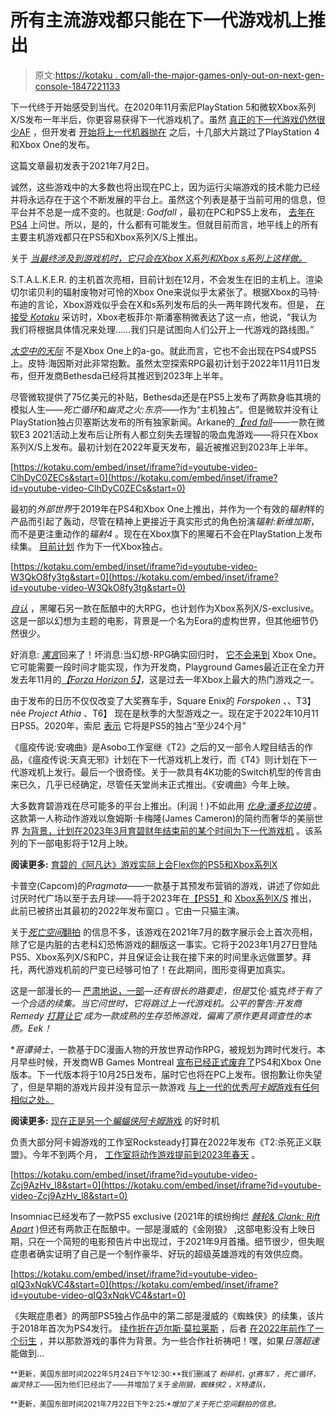 # 所有主流游戏都只能在下一代游戏机上推出

> 原文:[https://kotaku . com/all-the-major-games-only-out-on-next-gen-console-1847221133](https://kotaku.com/all-the-major-games-only-coming-out-on-next-gen-console-1847221133)

下一代终于开始感受到当代。在2020年11月索尼PlayStation 5和微软Xbox系列X/S发布一年半后，你更容易获得下一代游戏机了。虽然 [真正的下一代游戏仍然很少AF](https://kotaku.com/xbox-series-x-s-next-gen-games-microsoft-flight-sim-shr-1848839171) ，但开发者 [开始将上一代机器抛在](https://kotaku.com/gotham-knights-ps4-xbox-one-canceled-ps5-series-x-s-ver-1848937749) 之后，十几部大片跳过了PlayStation 4和Xbox One的发布。

这篇文章最初发表于2021年7月2日。

诚然，这些游戏中的大多数也将出现在PC上，因为运行尖端游戏的技术能力已经并将永远存在于这个不断发展的平台上。虽然这个列表是基于当前可用的信息，但平台并不总是一成不变的。也就是: *Godfall* ，最初在PC和PS5上发布， [去年在PS4](https://kotaku.com/nobody-played-godfall-on-ps5-so-it-s-coming-to-ps4-1847086557) 上问世。所以，是的，什么都有可能发生。但就目前而言，地平线上的所有主要主机游戏都只在PS5和Xbox系列X/S上推出。

关于 [*当最终涉及到游戏机时，它只会在Xbox X系列和Xbox s系列上这样做。*](https://www.xbox.com/en-US/games/everwild)

S.T.A.L.K.E.R. 的主机首次亮相，目前计划在12月，不会发生在旧的主机上。渲染切尔诺贝利的辐射废物对可怜的Xbox One来说似乎太紧张了。根据Xbox的马特·布迪的言论，Xbox游戏似乎会在X和s系列发布后的头一两年跨代发布。但是， [在接受 *Kotaku*](https://kotaku.com/xbox-boss-phil-spencer-on-series-x-launch-halo-infinit-1845392984) 采访时，Xbox老板菲尔·斯潘塞稍微表达了这一点，他说，“我认为我们将根据具体情况来处理……我们只是试图向人们公开上一代游戏的路线图。”

[*太空中的天际*](https://kotaku.com/starfield-is-skyrim-in-space-says-todd-howard-1847095565) 不是Xbox One上的a-go。就此而言，它也不会出现在PS4或PS5上。皮特·海因斯对此非常抱歉。虽然太空探索RPG最初计划于2022年11月11日发布，但开发商Bethesda已经将其推迟到2023年上半年。

尽管微软提供了75亿美元的补贴，Bethesda还是在PS5上发布了两款身临其境的模拟人生——*死亡循环*和*幽灵之火:东京*——作为“主机独占”。但是微软并没有让PlayStation独占贝塞斯达发布的所有独家新闻。Arkane的[*【red fall*](https://kotaku.com/prey-devs-are-making-a-vampire-shooter-1847088471)——一款在微软E3 2021活动上发布后让所有人都立刻失去理智的吸血鬼游戏——将只在Xbox系列X/S上发布。最初计划在2022年夏天发布，最近被推迟到2023年上半年。

 [https://kotaku.com/embed/inset/iframe?id=youtube-video-ClhDyC0ZECs&start=0](https://kotaku.com/embed/inset/iframe?id=youtube-video-ClhDyC0ZECs&start=0) 

最初的*外部世界*于2019年在PS4和Xbox One上推出，并作为一个有效的*辐射*样的产品而引起了轰动，尽管在精神上更接近于真实形式的角色扮演*辐射:新维加斯*，而不是更注重动作的*辐射4* 。现在在Xbox旗下的黑曜石不会在PlayStation上发布续集。 [目前计划](https://www.xbox.com/en-US/games/the-outer-worlds-2) 作为下一代Xbox独占。

 [https://kotaku.com/embed/inset/iframe?id=youtube-video-W3QkO8fy3tg&start=0](https://kotaku.com/embed/inset/iframe?id=youtube-video-W3QkO8fy3tg&start=0) 

[*自认*](https://www.xbox.com/en-US/games/avowed) ，黑曜石另一款在酝酿中的大RPG，也计划作为Xbox系列X/S-exclusive。这是一部以幻想为主题的电影，背景是一个名为Eora的虚构世界，但其他细节仍然很少。

好消息: [*寓言*](https://kotaku.com/xbox-is-bringing-back-fable-1844482199)回来了！坏消息:当幻想-RPG确实回归时， [它不会来到](https://www.xbox.com/en-US/games/fable) Xbox One。它可能需要一段时间才能实现，作为开发商，Playground Games最近正在全力开发去年11月的[*【Forza Horizon 5】*](https://kotaku.com/forza-horizon-5-the-kotaku-review-1847989847)，这是过去一年Xbox上最大的热门游戏之一。

由于发布的日历不仅仅改变了大奖赛车手，Square Enix的 *Forspoken* 、、T3】 née *Project Athia* 、T6】 现在是秋季的大型游戏之一。现在定于2022年10月11日PS5。2020年，索尼 [表示](https://kotaku.com/square-enix-s-project-athia-is-console-exclusive-on-ps5-1845828837) 它将是PS5的独占“至少24个月”

《瘟疫传说:安魂曲》是Asobo工作室继《T2》之后的又一部令人瞠目结舌的作品，《瘟疫传说:天真无邪》计划在下一代游戏机上发行，而《T4》则计划在下一代游戏机上发行。最后一个很奇怪。关于一款具有4K功能的Switch机型的传言由来已久，几乎已经确定，尽管任天堂尚未正式推出。《安魂曲》今年上映。

大多数育碧游戏在尽可能多的平台上推出。(利润！)不如此用 [*化身:潘多拉边境*](https://kotaku.com/ubisoft-s-avatar-frontiers-of-pandora-gets-a-release-da-1847072819) 。这款第一人称动作游戏以詹姆斯·卡梅隆(James Cameron)的简约而奢华的美丽世界 [为背景，计划在2023年3月育碧财年结束前的某个时间为下一代游戏机](https://www.polygon.com/2022/5/11/23067350/ubisoft-avatar-frontiers-of-pandora-2023-release-massive-entertainment) 。该系列的下一部电影将于12月上映。

**阅读更多:** [育碧的《阿凡达》游戏实际上会Flex你的PS5和Xbox系列X](https://kotaku.com/ubisofts-avatar-game-will-actually-flex-your-ps5-and-xb-1847168814)

卡普空(Capcom)的*Pragmata*——一款基于其预发布营销的游戏，讲述了你如此讨厌时代广场以至于去月球——将于2023年在[【PS5】](https://www.playstation.com/en-us/games/pragmata/)和 [Xbox系列X/S](https://www.xbox.com/en-US/games/pragmata) 推出，此前已被挤出其最初的2022年发布窗口 。它由一只猫主演。

关于[*死亡空间*翻拍](https://kotaku.com/new-dead-space-remake-will-be-next-gen-only-1847344189) 的信息不多，该游戏在2021年7月的数字展示会上首次亮相，除了它是内脏的古老科幻恐怖游戏的翻版这一事实。它将于2023年1月27日登陆PS5、Xbox系列X/S和PC，并且保证会让我在接下来的时间里永远做噩梦。拜托，两代游戏机前的尸变已经够可怕了！在此期间，图形变得更加真实。

这是一部漫长的— [严肃地说，一部](https://kotaku.com/alan-wake-2-remedy-entertainment-control-sam-lake-demo-1848918165)*—还有很长的路要走，但是*艾伦·威克*终于有了一个合适的续集。当它问世时，它将跳过上一代游戏机。公平的警告:开发商Remedy [打算让它](https://kotaku.com/a-decade-later-alan-wake-ii-finally-announced-1848190313) 成为一款成熟的生存恐怖游戏，偏离了原作更具调查性的本质。Eek！*

 **哥谭骑士*，一款基于DC漫画人物的开放世界动作RPG，被规划为跨时代发行。本月早些时候，开发商WB Games Montreal [宣布已经正式废弃了](https://kotaku.com/gotham-knights-nightwing-red-hood-ps4-xbox-one-canceled-1848905081)PS4和Xbox One版本。下一代版本将于10月25日发布，届时它也将在PC上发布。很抱歉让你失望了，但是早期的游戏片段并没有显示一款游戏 [与上一代的优秀*阿卡姆*游戏有任何相似之处。](https://kotaku.com/batman-arkham-gotham-knights-suicide-squad-assassins-cr-1848911270)

**阅读更多:** [现在正是另一个*蝙蝠侠阿卡姆*游戏](https://kotaku.com/batman-arkham-gotham-knights-suicide-squad-assassins-cr-1848911270) 的好时机

负责大部分阿卡姆游戏的工作室Rocksteady打算在2022年发布《T2:杀死正义联盟》。今年不到两个月， [工作室将动作游戏提前到2023年春天](https://kotaku.com/suicide-squad-kill-the-justice-league-delayed-2023-warn-1848471378) 。

 [https://kotaku.com/embed/inset/iframe?id=youtube-video-Zcj9AzHv_l8&start=0](https://kotaku.com/embed/inset/iframe?id=youtube-video-Zcj9AzHv_l8&start=0) 

Insomniac已经发布了一款PS5 exclusive (2021年的缤纷绚烂 [*棘轮& Clank: Rift Apart*](https://kotaku.com/ratchet-clank-rift-apart-the-kotaku-review-1847047303) )但还有两款正在酝酿中。一部是漫威的《金刚狼》 ,这部电影没有上映日期，只在一个简短的电影预告片中出现过，于2021年9月首播。细节很少，但失眠症患者确实证明了自己是一个制作豪华、好玩的超级英雄游戏的有效供应商。

 [https://kotaku.com/embed/inset/iframe?id=youtube-video-qIQ3xNqkVC4&start=0](https://kotaku.com/embed/inset/iframe?id=youtube-video-qIQ3xNqkVC4&start=0) 

《失眠症患者》的两部PS5独占作品中的第二部是漫威的《蜘蛛侠》的续集，该片于2018年首次为PS4发行。 [续作折在迈尔斯·莫拉莱斯](https://kotaku.com/marvels-spider-man-2-teases-miles-and-more-importantly-1847646645) ，后者 [在2022年前作了一个衍生](https://kotaku.com/marvel-s-spider-man-miles-morales-the-kotaku-review-1845581003) ，并以那款游戏的事件为背景。为一些合作社祈祷吧！嘿，如果*日落超速*能做到…

<small>**更新，美国东部时间2022年5月24日下午12:30:**我们删减了 *粉碎机*，*gt赛车7* ，*死亡循环*，*幽灵特工*——因为他们已经出了——并增加了关于*金刚狼*，*蜘蛛侠2* ，*X特遣队*，</small>

<small>**更新，美国东部时间2021年7月22日下午2:25:**增加了关于*死亡空间*翻拍的信息。</small>*